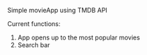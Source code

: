 Simple movieApp using TMDB API

Current functions:
1. App opens up to the most popular movies
2. Search bar
